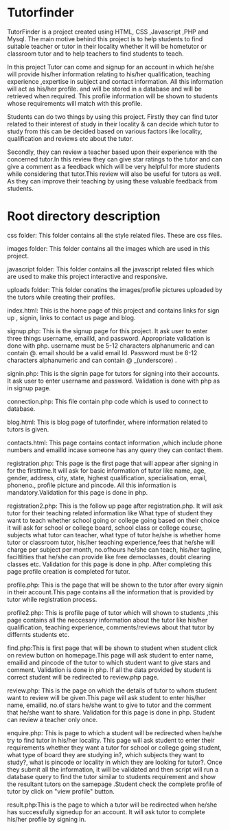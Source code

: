 # Tutorfinder

TutorFinder is a project created using HTML, CSS ,Javascript ,PHP and Mysql. The main motive behind this project is to help students to find suitable teacher or tutor in their locality whether it will be hometutor or classroom tutor and to help teachers to find students to teach. 

In this project Tutor can come and signup for an account in which he/she will provide his/her information relating to his/her qualification, teaching experience ,expertise in subject and contact information. All this information will act as his/her profile. and will be stored in a 
database and will be retrieved when required. This profile information will be shown to students whose requirements will match with this profile.

Students can do two things by using this project. Firstly they can find tutor related to their interest of study in their locality & can decide which tutor to study from this can be decided based on various factors like locality, qualification and reviews etc about the tutor.

Secondly, they can review a teacher based upon their experience with the concerned tutor.In this review they can give star ratings to the tutor and can give a comment as a feedback which will be very helpful for more students while considering that tutor.This review will also be
useful for tutors as well. As they can improve their teaching by using these valuable feedback from students.   

# Root directory description

css folder: This folder contains all the style related files. These are  css  files. 

images folder: This folder contains all the images which are used in this project. 

javascript folder: This folder contains all the javascript related files which are used to make this project interactive and responsive. 

uploads folder: This folder conatins the images/profile pictures uploaded by the tutors while creating their profiles. 

index.html: This is the home page of this project and contains links for sign up , signin, links to contact us page and blog. 

signup.php: This is the signup page for this project. It ask user to enter three things username, emailId, and password. Appropriate validation is done with php. username must be 5-12 characters alphanumeric and 
can contain @. email should be a valid email Id. Password must be 8-12 characters alphanumeric and can contain @ _(underscore) . 

signin.php: This is the signin page for tutors for signing into their accounts. It ask user to enter username and password. Validation is done with php as in signup page. 

connection.php: This file contain php code which is used to connect to database. 

blog.html: This is blog page of tutorfinder, where information related to tutors is given.

contacts.html: This page contains contact information ,which include phone numbers and emailId incase someone has any query they can contact them. 

registration.php: This page is the first page that will appear after signing in for the firsttime.It will ask for basic information of tutor like name, age, gender, address, city, state, 
highest qualification, specialisation, email, phoneno., profile picture and pincode. All this information is mandatory.Validation for this page is done in php. 

registration2.php: This is the follow up page after registration.php. It will ask tutor for their teaching related information like What type of student they want to teach whether school 
going or college going based on their choice it will ask for school or college board, school class or college course, subjects what tutor can teacher, what type of tutor he/she is whether home    
 tutor or classroom tutor, his/her teaching experience,fees that he/she will charge per subject per month, no.ofhours he/she can teach, his/her tagline, faciltlities that he/she can provide like free
 democlasses, doubt clearing classes etc. Validation for this page is done in php. After completing this page profile creation is completed for tutor. 

profile.php: This is the page that will be shown to the tutor after every signin in their account.This page contains all the information that is provided by tutor while registration process. 

profile2.php: This is profile page of tutor which will shown to students ,this page contains all the neccesary information about the tutor like his/her qualification, teaching experience, comments/reviews about that tutor by differnts students etc.  

find.php:This is first page that will be shown to student when student click on review button on homepage.This page will ask student to enter name, emailid and pincode of the tutor to which student want to give stars and comment.
Validation is done in php. If all the data provided by student is correct student will be redirected to review.php page. 

review.php: This is the page on which the details of tutor to whom student want to review will be given.This page will ask student to enter his/her name, emailid, no.of stars he/she want to give to tutor and the comment that he/she want to share. Validation for this page is done in php. Student can review a teacher only once. 

enquire.php: This is page to which a student will be redirected  when he/she try to find tutor in his/her locality. This page will ask student to enter their requirements whether they want a tutor for school or college going student, what type of board they are studying in?, which subjects they want to study?, what is pincode or locality in which they are looking for tutor?. 
Once they submit all the information, it will be validated and then script will run a database query to find the tutor similar to students requirement and show the resultant tutors on the samepage .Student check the complete profile of tutor by click on "view profile" button. 

result.php:This is the page to which a tutor will be redirected when he/she has successfully signedup for an account. It will ask tutor to complete his/her profile by signing in. 


